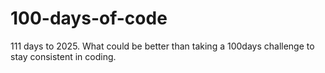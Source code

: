 # 100-days-of-code
111 days to 2025. What could be better than taking a 100days challenge to stay consistent in coding. 
